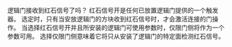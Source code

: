 <lore>
逻辑门接收到红石信号了吗？
</lore>
<no_lore>
红石信号开是任何已放置逻辑门提供的一个触发器。
</no_lore>

<chapter name="条件"/>
选定时，只有当安放逻辑门的方块收到红石信号时，才会激活连接的门操作。

<chapter name="触发器方向"/>
当选择红石信号开并且所安装的逻辑门可使用参数时，仅限门侧将作为一个参数可用。
选择仅限门侧意味着它将只从安装了逻辑门的特定面检测红石信号。
